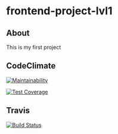 # frontend-project-lvl1


## About

This is my first project

## CodeClimate

[![Maintainability](https://api.codeclimate.com/v1/badges/a99a88d28ad37a79dbf6/maintainability)](https://codeclimate.com/github/codeclimate/codeclimate/maintainability)

[![Test Coverage](https://api.codeclimate.com/v1/badges/a99a88d28ad37a79dbf6/test_coverage)](https://codeclimate.com/github/codeclimate/codeclimate/test_coverage)

## Travis

[![Build Status](https://travis-ci.org/kazakova-liza/frontend-project-lvl1.svg?branch=master)](https://travis-ci.org/kazakova-liza/frontend-project-lvl1)

